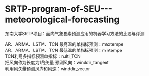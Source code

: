 # SRTP-program-of-SEU---meteorological-forecasting  
东南大学SRTP项目：面向气象要素预测应用的机器学习方法的比较与评测  



AR、ARIMA、LSTM、TCN 最高温的单指标预测：maxtempe  
AR、ARIMA、LSTM、TCN 最低温的单指标预测：mintempe  
TCN利用多指标预测单指标：nulti_TCN  
把风向作为长度为1的矢量 预测风向：winddir_tangent  
利用风矢量预测风向和风速：winddir_vector  
